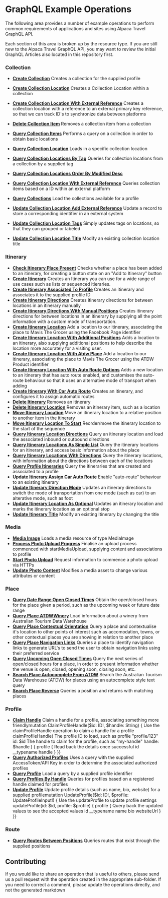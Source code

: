 
# GraphQL Example Operations

The following area provides a number of example operations to perform common
requirements of applications and sites using Alpaca Travel GraphQL API.

Each section of this area is broken up by the resource type. If you are still
new to the Alpaca Travel GraphQL API, you may want to review the initial
GraphQL Articles also located in this repository first.  
  

### Collection

- **[Create Collection](/example-operations/collection/CreateCollection.graphql)**
  Creates a collection for the supplied profile
- **[Create Collection Location](/example-operations/collection/CreateCollectionLocation.graphql)**
  Creates a Collection Location within a collection
- **[Create Collection Location With External Reference](/example-operations/collection/CreateCollectionLocationWithExternalReference.graphql)**
  Creates a collection location with a reference to an external primary key reference, so that we can track ID's to synchronize data between platforms
- **[Delete Collection Item](/example-operations/collection/DeleteCollectionItem.graphql)**
  Removes a collection item from a collection
- **[Query Collection Items](/example-operations/collection/QueryCollectionItems.graphql)**
  Performs a query on a collection in order to obtain basic locations
- **[Query Collection Location](/example-operations/collection/QueryCollectionLocation.graphql)**
  Loads in a specific collection location
- **[Query Collection Locations By Tag](/example-operations/collection/QueryCollectionLocationsByTag.graphql)**
  Queries for collection locations from a collection by a supplied tag
- **[Query Collection Locations Order By Modified Desc](/example-operations/collection/QueryCollectionLocationsOrderByModifiedDesc.graphql)**
  
- **[Query Collection Location With External Reference](/example-operations/collection/QueryCollectionLocationWithExternalReference.graphql)**
  Queries collection items based on a ID within an external platform
- **[Query Collections](/example-operations/collection/QueryCollections.graphql)**
  Load the collections available for a profile
- **[Update Collection Location Add External Reference](/example-operations/collection/UpdateCollectionLocationAddExternalReference.graphql)**
  Update a record to store a corresponding identifier in an external system
- **[Update Collection Location Tags](/example-operations/collection/UpdateCollectionLocationTags.graphql)**
  Simply updates tags on locations, so that they can grouped or labeled
- **[Update Collection Location Title](/example-operations/collection/UpdateCollectionLocationTitle.graphql)**
  Modify an existing collection location title

### Itinerary

- **[Check Itinerary Place Present](/example-operations/itinerary/CheckItineraryPlacePresent.graphql)**
  Checks whether a place has been added to an itinerary, for creating a button state on an "Add to Itinerary" button
- **[Create Itinerary](/example-operations/itinerary/CreateItinerary.graphql)**
  Creates an Itinerary you can use for a wide range of use cases such as lists or sequenced itieraries.
- **[Create Itinerary Associated To Profile](/example-operations/itinerary/CreateItineraryAssociatedToProfile.graphql)**
  Creates an itinerary and associates it to the supplied profile ID
- **[Create Itinerary Directions](/example-operations/itinerary/CreateItineraryDirections.graphql)**
  Creates itinerary directions for between locations in an itinerary manually
- **[Create Itinerary Directions With Manual Positions](/example-operations/itinerary/CreateItineraryDirectionsWithManualPositions.graphql)**
  Creates itinerary directions for between locations in an itinerary by supplying all the point information with a custom mode of transportation.
- **[Create Itinerary Location](/example-operations/itinerary/CreateItineraryLocation.graphql)**
  Add a location to our itinerary, associating the place to Mavis The Grocer using the Facebook Page identifier
- **[Create Itinerary Location With Additional Positions](/example-operations/itinerary/CreateItineraryLocationWithAdditionalPositions.graphql)**
  Adds a location to an itinerary, also supplying additional positions to help describe the location more accurately for a visiting user.
- **[Create Itinerary Location With Atdw Place](/example-operations/itinerary/CreateItineraryLocationWithAtdwPlace.graphql)**
  Add a location to our itinerary, associating the place to Mavis The Grocer using the ATDW Product identifier
- **[Create Itinerary Location With Auto Route Options](/example-operations/itinerary/CreateItineraryLocationWithAutoRouteOptions.graphql)**
  Adds a new location to an itinerary that has auto route enabled, and customises the auto-route behaviour so that it uses an alternative mode of transport when adding
- **[Create Itinerary With Car Auto Route](/example-operations/itinerary/CreateItineraryWithCarAutoRoute.graphql)**
  Creates an itinerary, and configures it to assign automatic routes
- **[Delete Itinerary](/example-operations/itinerary/DeleteItinerary.graphql)**
  Removes an itinerary
- **[Delete Itinerary Location](/example-operations/itinerary/DeleteItineraryLocation.graphql)**
  Removes an itinerary item, such as a location
- **[Move Itinerary Location](/example-operations/itinerary/MoveItineraryLocation.graphql)**
  Move an itinerary location to a relative position to another item in the itinerary
- **[Move Itinerary Location To Start](/example-operations/itinerary/MoveItineraryLocationToStart.graphql)**
  Reorder/move the itinerary location to the start of the sequence
- **[Query Itinerary Location Directions](/example-operations/itinerary/QueryItineraryLocationDirections.graphql)**
  Query an itinerary location and load the associated inbound or outbound directions
- **[Query Itinerary Locations As Simple List](/example-operations/itinerary/QueryItineraryLocationsAsSimpleList.graphql)**
  Query the itinerary locations for an itinerary, and access basic information about the place
- **[Query Itinerary Locations With Directions](/example-operations/itinerary/QueryItineraryLocationsWithDirections.graphql)**
  Query the itinerary locations, with information about the directions between each of the locations
- **[Query Profile Itineraries](/example-operations/itinerary/QueryProfileItineraries.graphql)**
  Query the itineraries that are created and associated to a profile
- **[Update Itinerary Assign Car Auto Route](/example-operations/itinerary/UpdateItineraryAssignCarAutoRoute.graphql)**
  Enable "auto-route" behaviour to an existing itinerary
- **[Update Itinerary Direction Mode](/example-operations/itinerary/UpdateItineraryDirectionMode.graphql)**
  Updates an itinerary directions to switch the mode of transportation from one mode (such as car) to an alterative mode, such as foot
- **[Update Itinerary Location As Optional](/example-operations/itinerary/UpdateItineraryLocationAsOptional.graphql)**
  Updates an itinerary location and marks the itinerary location as an optional stop
- **[Update Itinerary Title](/example-operations/itinerary/UpdateItineraryTitle.graphql)**
  Modify an existing Itinerary by changing the title

### Media

- **[Media Image](/example-operations/media/MediaImage.graphql)**
  Loads a media resource of type MediaImage
- **[Process Photo Upload Progress](/example-operations/media/ProcessPhotoUploadProgress.graphql)**
  Finalise an upload process commenced with startMediaUpload, supplying content and associations to profile
- **[Start Photo Upload](/example-operations/media/StartPhotoUpload.graphql)**
  Request information to commence a photo upload via HTTPs
- **[Update Photo Content](/example-operations/media/UpdatePhotoContent.graphql)**
  Modifies a media asset to change various attributes or content

### Place

- **[Query Date Range Open Closed Times](/example-operations/place/QueryDateRangeOpenClosedTimes.graphql)**
  Obtain the open/closed hours for the place given a period, such as the upcoming week or future date range
- **[Query Place ATDWWinery](/example-operations/place/QueryPlaceATDWWinery.graphql)**
  Load information about a winery from Australian Tourism Data Warehouse
- **[Query Place Contextual Orientation](/example-operations/place/QueryPlaceContextualOrientation.graphql)**
  Query a place and contextualise it's location to other points of interest such as accomodation, towns, or other contextual places you are showing in relation to another place
- **[Query Place Navigation Links](/example-operations/place/QueryPlaceNavigationLinks.graphql)**
  Queries a place to identify navigation links to generate URL's to send the user to obtain navigation links using their preferred service
- **[Query Upcoming Open Closed Times](/example-operations/place/QueryUpcomingOpenClosedTimes.graphql)**
  Query the next series of open/closed hours for a place, in order to present information whether the venue is open, closed, opening soon, closing soon, etc.
- **[Search Place Autocomplete From ATDW](/example-operations/place/SearchPlaceAutocompleteFromATDW.graphql)**
  Search the Australian Tourism Data Warehouse (ATDW) for places using an autocomplete style text query
- **[Search Place Reverse](/example-operations/place/SearchPlaceReverse.graphql)**
  Queries a position and returns with matching places

### Profile

- **[Claim Handle](/example-operations/profile/ClaimHandle.graphql)**
  Claim a handle for a profile, associating something more friendlymutation ClaimProfileHandle($id: ID!, $handle: String) {   Use the claimProfileHandle operation to claim a handle for a profile  claimProfileHandle(     The profile ID to load, such as profile "profile/123"    id: $id     The handle to claim for the profile, such as "my-handle"    handle: $handle  ) {    profile {       Read back the details once successful      id      __typename      handle    }  }}
- **[Query Authorized Profiles](/example-operations/profile/QueryAuthorizedProfiles.graphql)**
  Uses a query with the supplied AccessToken/API Key in order to determine the associated authorized profiles
- **[Query Profile](/example-operations/profile/QueryProfile.graphql)**
  Load a query by a supplied profile identifier
- **[Query Profiles By Handle](/example-operations/profile/QueryProfilesByHandle.graphql)**
  Queries for profiles based on a registered handle claimed for profiles
- **[Update Profile](/example-operations/profile/UpdateProfile.graphql)**
  Update profile details (such as name, bio, website) for a supplied profilemutation UpdateProfile($id: ID!, $profile: UpdateProfileInput!) {   Use the updateProfile to update profile settings  updateProfile(id: $id, profile: $profile) {    profile {       Query back the updated values to see the accepted values      id      __typename      name      bio      websiteUrl    }  }}

### Route

- **[Query Routes Between Positions](/example-operations/route/QueryRoutesBetweenPositions.graphql)**
  Queries routes that exist through the supplied positions


## Contributing

If you would like to share an operation that is useful to others, please send us
a pull request with the operation created in the appropriate sub-folder. If you
need to correct a comment, please update the operations directly, and not the 
generated markdown
  
